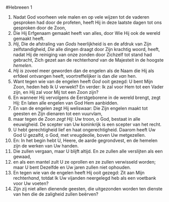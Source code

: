 #Hebreeen 1
1. Nadat God voorheen vele malen en op vele wijzen tot de vaderen gesproken had door de profeten, heeft Hij in deze laatste dagen tot ons gesproken door de Zoon,
2. Die Hij Erfgenaam gemaakt heeft van alles, door Wie Hij ook de wereld gemaakt heeft.
3. *Hij*, Die de afstraling van *Gods* heerlijkheid is en de afdruk van Zijn zelfstandigheid, *Die* alle dingen draagt door Zijn krachtig woord, heeft, nadat Hij de reiniging van onze zonden door Zichzelf tot stand had gebracht, Zich gezet aan de rechter*hand* van de Majesteit in de hoogste *hemelen*.
4. *Hij is* zoveel meer geworden dan de engelen als de Naam die Hij als erfdeel ontvangen heeft, voortreffelijker is dan *die van* hen.
5. Want tegen wie van de engelen heeft *God* ooit gezegd: U bent Mijn Zoon, heden heb Ik U verwekt? En verder: Ik zal voor Hem tot een Vader zijn, en Hij zal voor Mij tot een Zoon zijn?
6. En wanneer Hij vervolgens de Eerstgeborene in de wereld brengt, zegt Hij: En laten alle engelen van God Hem aanbidden.
7. En van de engelen zegt Hij weliswaar: Die Zijn engelen maakt tot geesten en Zijn dienaren tot een vuurvlam,
8. maar tegen de Zoon *zegt Hij*: Uw troon, o God, bestaat in alle eeuwigheid. De scepter van Uw koninkrijk is een scepter van het recht.
9. U hebt gerechtigheid lief en haat ongerechtigheid. Daarom heeft Uw God U gezalfd, o God, met vreugdeolie, boven Uw metgezellen.
10. En: In het begin hebt U, Heere, de aarde gegrondvest, en de hemelen zijn de werken van Uw handen.
11. Die zullen vergaan, maar U blijft altijd. En ze zullen alle verslijten als een gewaad,
12. en als een mantel zult U ze oprollen en ze zullen verwisseld worden; maar U bent Dezelfde en Uw jaren zullen niet ophouden.
13. En tegen wie van de engelen heeft Hij ooit gezegd: Zit aan Mijn rechter*hand*, totdat Ik Uw vijanden neergelegd heb als een voetbank voor Uw voeten?
14. Zijn zij niet allen dienende geesten, die uitgezonden worden ten dienste van hen die de zaligheid zullen beërven?
